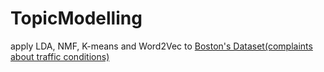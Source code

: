 # TopicModelling
apply LDA, NMF, K-means and Word2Vec to [Boston's Dataset(complaints about traffic conditions)](https://data.boston.gov/dataset/vision-zero-entry)
